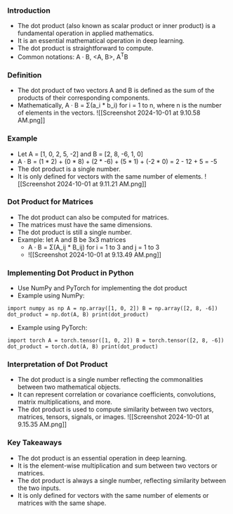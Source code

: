 ### Introduction

-   The dot product (also known as scalar product or inner product) is a fundamental operation in applied mathematics.
-   It is an essential mathematical operation in deep learning.
-   The dot product is straightforward to compute.
-   Common notations: A · B, <A, B>, A<sup>T</sup>B
### Definition
-   The dot product of two vectors A and B is defined as the sum of the products of their corresponding components.
-   Mathematically, A · B = Σ(a_i * b_i) for i = 1 to n, where n is the number of elements in the vectors.
![[Screenshot 2024-10-01 at 9.10.58 AM.png]]
### Example
-   Let A = [1, 0, 2, 5, -2] and B = [2, 8, -6, 1, 0]
-   A · B = (1 * 2) + (0 * 8) + (2 * -6) + (5 * 1) + (-2 * 0) = 2 - 12 + 5 = -5
-   The dot product is a single number.
-   It is only defined for vectors with the same number of elements.
![[Screenshot 2024-10-01 at 9.11.21 AM.png]]
### Dot Product for Matrices
-   The dot product can also be computed for matrices.
-   The matrices must have the same dimensions.
-   The dot product is still a single number.
-   Example: let A and B be 3x3 matrices
    -   A · B = Σ(A_ij * B_ij) for i = 1 to 3 and j = 1 to 3
    - ![[Screenshot 2024-10-01 at 9.13.49 AM.png]]
### Implementing Dot Product in Python

-   Use NumPy and PyTorch for implementing the dot product
-   Example using NumPy:

`import numpy as np A = np.array([1, 0, 2]) B = np.array([2, 8, -6]) dot_product = np.dot(A, B) print(dot_product)`

-   Example using PyTorch:

`import torch A = torch.tensor([1, 0, 2]) B = torch.tensor([2, 8, -6]) dot_product = torch.dot(A, B) print(dot_product)`

### Interpretation of Dot Product
-   The dot product is a single number reflecting the commonalities between two mathematical objects.
-   It can represent correlation or covariance coefficients, convolutions, matrix multiplications, and more.
-   The dot product is used to compute similarity between two vectors, matrices, tensors, signals, or images.
![[Screenshot 2024-10-01 at 9.15.35 AM.png]]
### Key Takeaways
-   The dot product is an essential operation in deep learning.
-   It is the element-wise multiplication and sum between two vectors or matrices.
-   The dot product is always a single number, reflecting similarity between the two inputs.
-   It is only defined for vectors with the same number of elements or matrices with the same shape.